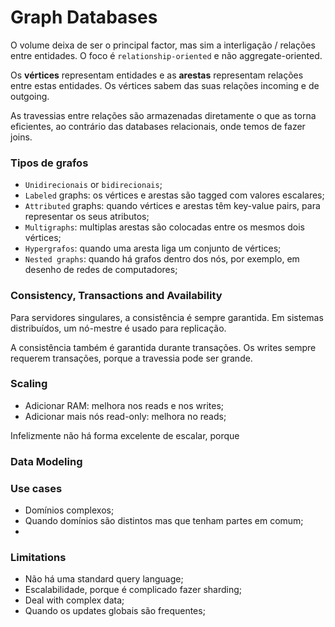 # Graph Databases

O volume deixa de ser o principal factor, mas sim a interligação / relações entre entidades. O foco é `relationship-oriented` e não aggregate-oriented.

Os **vértices** representam entidades e as **arestas** representam relações entre estas entidades. Os vértices sabem das suas relações incoming e de outgoing.

As travessias entre relações são armazenadas diretamente o que as torna eficientes, ao contrário das databases relacionais, onde temos de fazer joins.

### Tipos de grafos

- `Unidirecionais` or `bidirecionais`;
- `Labeled` graphs: os vértices e arestas são tagged com valores escalares;
- `Attributed` graphs: quando vértices e arestas têm key-value pairs, para representar os seus atributos;
- `Multigraphs`: multiplas arestas são colocadas entre os mesmos dois vértices;
- `Hypergrafos`: quando uma aresta liga um conjunto de vértices;
- `Nested graphs`: quando há grafos dentro dos nós, por exemplo, em desenho de redes de computadores;

### Consistency, Transactions and Availability

Para servidores singulares, a consistência é sempre garantida. Em sistemas distribuídos, um nó-mestre é usado para replicação.

A consistência também é garantida durante transações. Os writes sempre requerem transações, porque a travessia pode ser grande.

### Scaling

- Adicionar RAM: melhora nos reads e nos writes;
- Adicionar mais nós read-only: melhora no reads;

Infelizmente não há forma excelente de escalar, porque 

### Data Modeling


### Use cases

- Domínios complexos;
- Quando domínios são distintos mas que tenham partes em comum;
- 

### Limitations

- Não há uma standard query language;
- Escalabilidade, porque é complicado fazer sharding;
- Deal with complex data;
- Quando os updates globais são frequentes;

